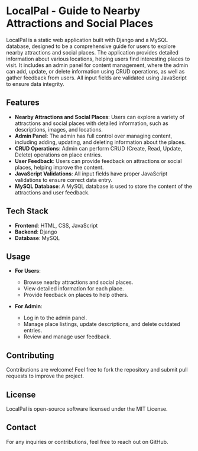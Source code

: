 # LocalPal - Guide to Nearby Attractions and Social Places

LocalPal is a static web application built with Django and a MySQL database, designed to be a comprehensive guide for users to explore nearby attractions and social places. The application provides detailed information about various locations, helping users find interesting places to visit. It includes an admin panel for content management, where the admin can add, update, or delete information using CRUD operations, as well as gather feedback from users. All input fields are validated using JavaScript to ensure data integrity.

## Features

- **Nearby Attractions and Social Places**: Users can explore a variety of attractions and social places with detailed information, such as descriptions, images, and locations.
- **Admin Panel**: The admin has full control over managing content, including adding, updating, and deleting information about the places.
- **CRUD Operations**: Admin can perform CRUD (Create, Read, Update, Delete) operations on place entries.
- **User Feedback**: Users can provide feedback on attractions or social places, helping improve the content.
- **JavaScript Validations**: All input fields have proper JavaScript validations to ensure correct data entry.
- **MySQL Database**: A MySQL database is used to store the content of the attractions and user feedback.

## Tech Stack

- **Frontend**: HTML, CSS, JavaScript
- **Backend**: Django
- **Database**: MySQL

## Usage

- **For Users**:
   - Browse nearby attractions and social places.
   - View detailed information for each place.
   - Provide feedback on places to help others.
   
- **For Admin**:
   - Log in to the admin panel.
   - Manage place listings, update descriptions, and delete outdated entries.
   - Review and manage user feedback.

## Contributing

Contributions are welcome! Feel free to fork the repository and submit pull requests to improve the project.

## License

LocalPal is open-source software licensed under the MIT License.

## Contact

For any inquiries or contributions, feel free to reach out on GitHub.
